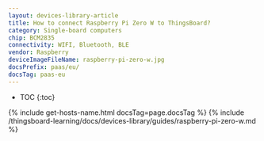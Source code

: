 ```yaml
---
layout: devices-library-article
title: How to connect Raspberry Pi Zero W to ThingsBoard?
category: Single-board computers
chip: BCM2835
connectivity: WIFI, Bluetooth, BLE
vendor: Raspberry
deviceImageFileName: raspberry-pi-zero-w.jpg
docsPrefix: paas/eu/
docsTag: paas-eu
---
```



* TOC
{:toc}

{% include get-hosts-name.html docsTag=page.docsTag %}
{% include /thingsboard-learning/docs/devices-library/guides/raspberry-pi-zero-w.md %}